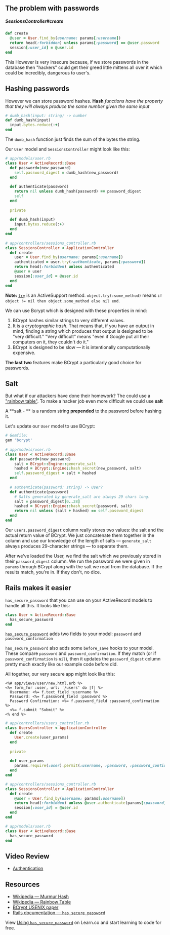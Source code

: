 ## The problem with passwords

##### SessionsController#create

```ruby
def create
  @user = User.find_by(username: params[:username])
  return head(:forbidden) unless params[:password] == @user.password
  session[:user_id] = @user.id
end
```

This However is very insecure because, if we store passwords in the database then "hackers" could get their greed little mittens all over it which could be incredibly, dangerous to user's.

## Hashing passwords

However we can store password hashes. **Hash** *functions have the property that they will always produce the same number given the same input*

```ruby
# dumb_hash(input: string) -> number
def dumb_hash(input)
  input.bytes.reduce(:+)
end 
```

The `dumb_hash` function just finds the sum of the bytes the string.

Our `User` model and `SessionsController` might look like this:

```ruby
# app/models/user.rb
class User < ActiveRecord::Base
  def password=(new_password)
    self.password_digest = dumb_hash(new_password)
  end
 
  def authenticate(password)
    return nil unless dumb_hash(password) == password_digest
    self
  end
 
  private
 
  def dumb_hash(input)
    input.bytes.reduce(:+)
  end
end
 
# app/controllers/sessions_controller.rb
class SessionsController < ApplicationController
  def create
    user = User.find_by(username: params[:username])
    authenticated = user.try(:authenticate, params[:password])
    return head(:forbidden) unless authenticated
    @user = user
    session[:user_id] = @user.id
  end
end
```

**Note:** [`try`](http://api.rubyonrails.org/classes/Object.html#method-i-try) is an ActiveSupport method. `object.try(:some_method)` means `if object != nil then object.some_method else nil end`.

We can use Bcrypt which is designed with these properties in mind:

1. BCrypt hashes similar strings to very different values.
2. It is a *cryptographic hash*. That means that, if you have an output in mind, finding a string which produces that output is designed to be "very difficult." "Very difficult" means "even if Google put all their computers on it, they couldn't do it."
3. BCrypt is designed to be slow — it is intentionally computationally expensive.

**The last two** features make BCrypt a particularly good choice for passwords.

## Salt

But what if our attackers have done their homework? The could use a ["rainbow table"](https://en.wikipedia.org/wiki/Rainbow_table). To make a hacker job even more difficult we could use **salt** 

A **salt - ** is a random string **prepended** to the password before hashing it.

Let's update our `User` model to use BCrypt:

```ruby
# Gemfile:
gem 'bcrypt'
 
# app/models/user.rb
class User < ActiveRecord::Base
  def password=(new_password)
    salt = BCrypt::Engine::generate_salt
    hashed = BCrypt::Engine::hash_secret(new_password, salt)
    self.password_digest = salt + hashed
  end
 
  # authenticate(password: string) -> User?
  def authenticate(password)
    # Salts generated by generate_salt are always 29 chars long.
    salt = password_digest[0..28]
    hashed = BCrypt::Engine::hash_secret(password, salt)
    return nil unless (salt + hashed) == self.password_digest
  end
end
```

Our `users.password_digest` column really stores two values: the salt and the actual return value of BCrypt. We just concatenate them together in the column and use our knowledge of the length of salts — `generate_salt` always produces 29-character strings — to separate them.

After we've loaded the User, we find the salt which we previously stored in their `password_digest` column. We run the password we were given in `params` through BCrypt along with the salt we read from the database. If the results match, you're in. If they don't, no dice.

## Rails makes it easier

`has_secure_password` that you can use on your ActiveRecord models to handle all this. It looks like this:

```ruby
class User < ActiveRecord::Base
  has_secure_password
end
```

[`has_secure_password`](http://api.rubyonrails.org/classes/ActiveModel/SecurePassword/ClassMethods.html) adds two fields to your model: `password` and `password_confirmation`

`has_secure_password` also adds some `before_save` hooks to your model. These compare `password` and `password_confirmation`. If they match (or if `password_confirmation` is `nil`), then it updates the `password_digest` column pretty much exactly like our example code before did.

All together, our very secure app might look like this:

```erb
<%# app/views/user/new.html.erb %>
<%= form_for :user, url: '/users' do |f| %>
  Username: <%= f.text_field :username %>
  Password: <%= f.password_field :password %>
  Password Confirmation: <%= f.password_field :password_confirmation %>
  <%= f.submit "Submit" %>
<% end %>
```

```ruby
# app/controllers/users_controller.rb
class UsersController < ApplicationController
  def create
    User.create(user_params)
  end
 
  private
 
  def user_params
    params.require(:user).permit(:username, :password, :password_confirmation)
  end
end
```

```ruby
# app/controllers/sessions_controller.rb
class SessionsController < ApplicationController
  def create
    @user = User.find_by(username: params[:username])
    return head(:forbidden) unless @user.authenticate(params[:password])
    session[:user_id] = @user.id
  end
end
```

```ruby
# app/models/user.rb
class User < ActiveRecord::Base
  has_secure_password
end
```

## Video Review

- [Authentication](https://www.youtube.com/watch?v=gB7lYvfL4J4)

## Resources

- [Wikipedia — Murmur Hash](https://en.wikipedia.org/wiki/MurmurHash)
- [Wikipedia — Rainbow Table](https://en.wikipedia.org/wiki/Rainbow_table)
- [BCrypt USENIX paper](https://www.usenix.org/legacy/event/usenix99/provos/provos.pdf)
- [Rails documentation — `has_secure_password`](http://api.rubyonrails.org/classes/ActiveModel/SecurePassword/ClassMethods.html)

View [Using `has_secure_password`](https://learn.co/lessons/has_secure_password_readme) on Learn.co and start learning to code for free.